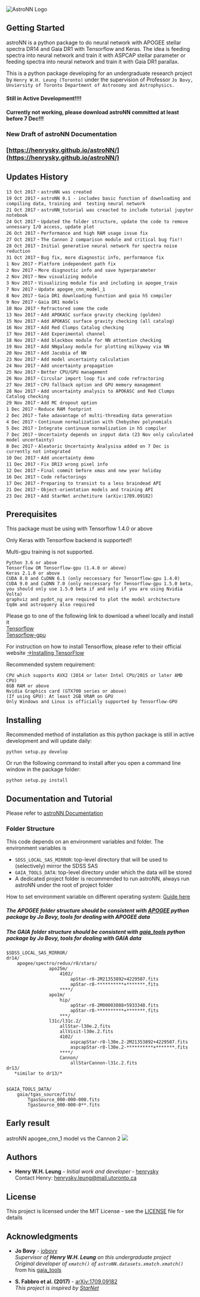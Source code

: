 ![AstroNN Logo](astroNN_icon_withname.png)

## Getting Started

astroNN is a  python package to do neural network with APOGEE stellar spectra DR14 and Gaia DR1 with Tensorflow and Keras.
The idea is feeding spectra into neural network and train it with ASPCAP stellar parameter or feeding spectra into neural
network and train it with Gaia DR1 parallax.

This is a python package developing for an undergraduate research project by `Henry W.H. Leung (Toronto)` under the 
supervision of Professor `Jo Bovy, Unviersity of Toronto Department of Astronomy and Astrophysics.`
#### Still in Active Development!!!!

#### Currently not working, please download astroNN committed at least before 7 Dec!!!

### New Draft of astroNN Documentation
### [https://henrysky.github.io/astroNN/](https://henrysky.github.io/astroNN/)

## Updates History
`13 Oct 2017` - `astroNN was created`\
`19 Oct 2017` - `astroNN 0.1 - includes basic function of downloading and compiling data, training and 
testing neural network`\
`21 Oct 2017` - `astroNN_tutorial was creacted to include tutorial jupyter notebook`\
`24 Oct 2017` - `Updated the folder structure, update the code to remove unnessary I/O access, update plot`\
`26 Oct 2017` - `Performance and high RAM usage issue fix`\
`27 Oct 2017` - `The Cannon 2 comparison module and critical bug fix!!`\
`28 Oct 2017` - `Initial generative neural network for spectra noise reduction`\
`31 Oct 2017` - `Bug fix, more diagnostic info, performance fix`\
`1 Nov 2017` - `Platform independent path fix`\
`2 Nov 2017` - `More disgnostic info and save hyperparameter`\
`2 Nov 2017` - `New visualizing module`\
`3 Nov 2017` - `Visualizing module fix and including in apogee_train`\
`7 Nov 2017` - `Update apogee_cnn_model_1`\
`8 Nov 2017` - `Gaia DR1 downloading function and gaia h5 compiler` \
`9 Nov 2017` - `Gaia DR1 models`\
`10 Nov 2017` - `Refractored some the code`\
`13 Nov 2017` - `Add APOKASC surface gravity checking (golden)`\
`15 Nov 2017` - `Add APOKASC surface gravity checking (all catalog)`\
`16 Nov 2017` - `Add Red Clumps Catalog checking`\
`17 Nov 2017` - `Add Experimental channel`\
`18 Nov 2017` - `Add blackbox module for NN attention checking`\
`19 Nov 2017` - `Add NNgalaxy module for plotting milkyway via NN`\
`20 Nov 2017` - `Add Jacobia of NN`\
`23 Nov 2017` - `Add model uncertainty calculation`\
`24 Nov 2017` - `Add uncertainty propagation`\
`25 Nov 2017` - `Better CPU/GPU management`\
`26 Nov 2017` - `Circular import loop fix and code refractoring`\
`27 Nov 2017` - `CPU fallback option and GPU memory management`\
`28 Nov 2017` - `Add uncertainty analysis to APOKASC and Red Clumps Catalog checking`\
`29 Nov 2017` - `Add MC dropout option`\
`1 Dec 2017` - `Reduce RAM footprint`\
`2 Dec 2017` - `Take adavantage of multi-threading data generation`\
`4 Dec 2017` - `Continuum normalization with Chebyshev polynomials`\
`5 Dec 2017` - `Integrate continuum normalization in h5 compiler`\
`7 Dec 2017` - `Uncertainty depends on inpput data (23 Nov only calculated model uncertainty)`\
`8 Dec 2017` - `Aleatoric Uncertainty Analysisa added on 7 Dec is currently not integrated`\
`10 Dec 2017` - `Add uncertainty demo`\
`11 Dec 2017` - `Fix DR13 wrong pixel info`\
`12 Dec 2017` - `Final commit before xmas and new year holiday`\
`16 Dec 2017` - `Code refactorings`\
`17 Dec 2017` - `Preparing to transist to a less braindead API`\
`21 Dec 2017` - `Object-orientation models and training API`\
`23 Dec 2017` - `Add StarNet archetiture (arXiv:1709.09182)`


## Prerequisites

This package must be using with Tensorflow 1.4.0 or above

Only Keras with Tensorflow backend is supported!!

Multi-gpu training is not supported.

```
Python 3.6 or above
Tensorflow OR Tensorflow-gpu (1.4.0 or above)
Keras 2.1.0 or above
CUDA 8.0 and CuDNN 6.1 (only neccessary for Tensorflow-gpu 1.4.0)
CUDA 9.0 and CuDNN 7.0 (only neccessary for Tensorflow-gpu 1.5.0 beta, you should only use 1.5.0 beta if and only if you are using Nvidia Volta)
graphviz and pydot_ng are required to plot the model architecture
tqdm and astroquery also required
```

Please go to one of the following link to download a wheel locally and install it\
[Tensorflow](https://pypi.python.org/pypi/tensorflow/)\
[Tensorflow-gpu](https://pypi.python.org/pypi/tensorflow-gpu/)

For instruction on how to install Tensorflow, please refer to their official website
[->Installing TensorFlow](https://www.tensorflow.org/install/)

Recommended system requirement:
```
CPU which supports AVX2 (2014 or later Intel CPU/2015 or later AMD CPU)
8GB RAM or above
Nvidia Graphics card (GTX700 series or above)
(If using GPU): At least 2GB VRAM on GPU
Only Windows and Linux is officially supported by Tensorflow-GPU
```

## Installing

Recommended method of installation as this python package is still in active development and will update daily:
```
python setup.py develop
```

Or run the following command to install after you open a command line window in the package folder:
```
python setup.py install
```

## Documentation and Tutorial

Please refer to [astroNN Documentation](https://henrysky.github.io/astroNN/)

### Folder Structure
This code depends on an environment variables and folder. The environment variables is 
* `SDSS_LOCAL_SAS_MIRROR`: top-level directory that will be used to (selectively) mirror the SDSS SAS
* `GAIA_TOOLS_DATA`: top-level directory under which the data will be stored
* A dedicated project folder is recommended to run astroNN, always run astroNN under the root of project folder

How to set environment variable on different operating system: [Guide here](https://www.schrodinger.com/kb/1842)
 
##### The APOGEE folder structure should be consistent with [APOGEE](https://github.com/jobovy/apogee/) python package by Jo Bovy, tools for dealing with APOGEE data

##### The GAIA folder structure should be consistent with [gaia_tools](https://github.com/jobovy/gaia_tools/) python package by Jo Bovy, tools for dealing with GAIA data

    $SDSS_LOCAL_SAS_MIRROR/
	dr14/
		apogee/spectro/redux/r8/stars/
					apo25m/
						4102/
							apStar-r8-2M21353892+4229507.fits
							apStar-r8-**********+*******.fits
						****/
					apo1m/
						hip/
							apStar-r8-2M00003088+5933348.fits
							apStar-r8-**********+*******.fits
						***/
					l31c/l31c.2/
						allStar-l30e.2.fits
						allVisit-l30e.2.fits
						4102/
							aspcapStar-r8-l30e.2-2M21353892+4229507.fits
							aspcapStar-r8-l30e.2-**********+*******.fits
						****/
						Cannon/
						    allStarCannon-l31c.2.fits
	dr13/
	   *similar to dr13/*
 

    $GAIA_TOOLS_DATA/
	    gaia/tgas_source/fits/
			TgasSource_000-000-000.fits
			TgasSource_000-000-0**.fits
			
## Early result
astroNN apogee_cnn_1 model vs the Cannon 2
![](https://image.ibb.co/fDY5JG/table1.png)

## Authors

* **Henry W.H. Leung** - *Initial work and developer* - [henrysky](https://github.com/henrysky)\
Contact Henry: [henrysky.leung@mail.utoronto.ca](mailto:henrysky.leung@mail.utoronto.ca)

## License
This project is licensed under the MIT License - see the [LICENSE](LICENSE) file for details

## Acknowledgments

* **Jo Bovy** - [jobovy](https://github.com/jobovy)\
*Supervisor of **Henry W.H. Leung** on this undergraduate project*\
*Original developer of `xmatch()` of `astroNN.datasets.xmatch.xmatch()`* from his [gaia_tools](https://github.com/jobovy/gaia_tools)

* **S. Fabbro et al. (2017)** - [arXiv:1709.09182](https://arxiv.org/abs/1709.09182)\
*This project is inspired by [StarNet](https://github.com/astroai/starnet)*
